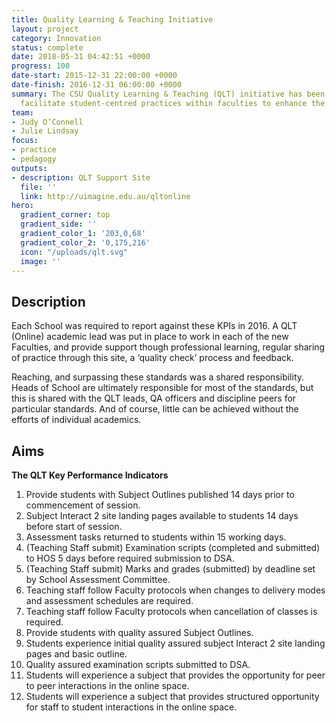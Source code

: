 ```yaml
---
title: Quality Learning & Teaching Initiative
layout: project
category: Innovation
status: complete
date: 2018-05-31 04:42:51 +0000
progress: 100
date-start: 2015-12-31 22:00:00 +0000
date-finish: 2016-12-31 06:00:00 +0000
summary: The CSU Quality Learning & Teaching (QLT) initiative has been designed to
  facilitate student-centred practices within faculties to enhance the learning experience
team:
- Judy O’Connell
- Julie Lindsay
focus:
- practice
- pedagogy
outputs:
- description: QLT Support Site
  file: ''
  link: http://uimagine.edu.au/qltonline
hero:
  gradient_corner: top
  gradient_side: ''
  gradient_color_1: '203,0,68'
  gradient_color_2: '0,175,216'
  icon: "/uploads/qlt.svg"
  image: ''
---
```

## Description

Each School was required to report against these KPIs in 2016. A QLT (Online) academic lead was put in place to work in each of the new Faculties, and provide support though professional learning, regular sharing of practice through this site, a ‘quality check’ process and feedback.

Reaching, and surpassing these standards was a shared responsibility. Heads of School are ultimately responsible for most of the standards, but this is shared with the QLT leads, QA officers and discipline peers for particular standards. And of course, little can be achieved without the efforts of individual academics.

## Aims

**The QLT Key Performance Indicators**

 1. Provide students with Subject Outlines published 14 days prior to commencement of session.
 2. Subject Interact 2 site landing pages available to students 14 days before start of session.
 3. Assessment tasks returned to students within 15 working days.
 4. (Teaching Staff submit) Examination scripts (completed and submitted) to HOS 5 days before required submission to DSA.
 5. (Teaching Staff submit) Marks and grades (submitted) by deadline set by School Assessment Committee.
 6. Teaching staff follow Faculty protocols when changes to delivery modes and assessment schedules are required.
 7. Teaching staff follow Faculty protocols when cancellation of classes is required.
 8. Provide students with quality assured Subject Outlines.
 9. Students experience initial quality assured subject Interact 2 site landing pages and basic outline.
10. Quality assured examination scripts submitted to DSA.
11. Students will experience a subject that provides the opportunity for peer to peer interactions in the online space.
12. Students will experience a subject that provides structured opportunity for staff to student interactions in the online space.
